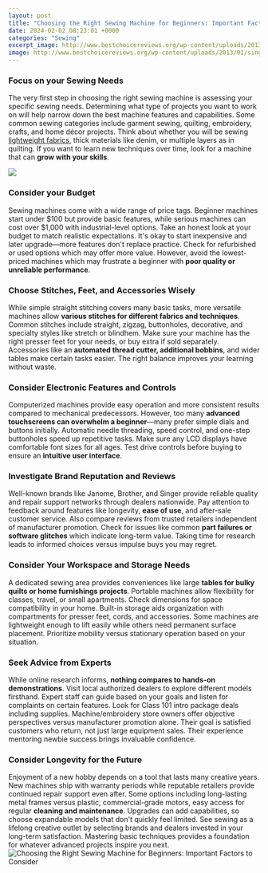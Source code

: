 ```yaml
---
layout: post
title: "Choosing the Right Sewing Machine for Beginners: Important Factors to Consider"
date: 2024-02-02 08:23:01 +0000
categories: "Sewing"
excerpt_image: http://www.bestchoicereviews.org/wp-content/uploads/2013/01/singer-one.jpg
image: http://www.bestchoicereviews.org/wp-content/uploads/2013/01/singer-one.jpg
---
```


### Focus on your Sewing Needs
The very first step in choosing the right sewing machine is assessing your specific sewing needs. Determining what type of projects you want to work on will help narrow down the best machine features and capabilities. Some common sewing categories include garment sewing, quilting, embroidery, crafts, and home décor projects. Think about whether you will be sewing [lightweight fabrics](https://store.fi.io.vn/chihuahua-sunflower-you-are-my-world-shirt-chihuahua-lovers-female-tshirt-dog-themed-gifts3549-t-shirt), thick materials like denim, or multiple layers as in quilting. If you want to learn new techniques over time, look for a machine that can **grow with your skills**.

![](https://sewingmachineforbeginner.com/wp-content/uploads/2023/03/Choosing-the-Right-Sewing-Machine-for-Beginners-1024x576.jpg)
### Consider your Budget
Sewing machines come with a wide range of price tags. Beginner machines start under $100 but provide basic features, while serious machines can cost over $1,000 with industrial-level options. Take an honest look at your budget to match realistic expectations. It's okay to start inexpensive and later upgrade—more features don't replace practice. Check for refurbished or used options which may offer more value. However, avoid the lowest-priced machines which may frustrate a beginner with **poor quality or unreliable performance**. 
### Choose Stitches, Feet, and Accessories Wisely
While simple straight stitching covers many basic tasks, more versatile machines allow **various stitches for different fabrics and techniques**. Common stitches include straight, zigzag, buttonholes, decorative, and specialty styles like stretch or blindhem. Make sure your machine has the right presser feet for your needs, or buy extra if sold separately. Accessories like an **automated thread cutter, additional bobbins**, and wider tables make certain tasks easier. The right balance improves your learning without waste.
### Consider Electronic Features and Controls
Computerized machines provide easy operation and more consistent results compared to mechanical predecessors. However, too many **advanced touchscreens can overwhelm a beginner**—many prefer simple dials and buttons initially. Automatic needle threading, speed control, and one-step buttonholes speed up repetitive tasks. Make sure any LCD displays have comfortable font sizes for all ages. Test drive controls before buying to ensure an **intuitive user interface**.  
### Investigate Brand Reputation and Reviews
Well-known brands like Janome, Brother, and Singer provide reliable quality and repair support networks through dealers nationwide. Pay attention to feedback around features like longevity, **ease of use**, and after-sale customer service. Also compare reviews from trusted retailers independent of manufacturer promotion. Check for issues like common **part failures or software glitches** which indicate long-term value. Taking time for research leads to informed choices versus impulse buys you may regret.
### Consider Your Workspace and Storage Needs
A dedicated sewing area provides conveniences like large **tables for bulky quilts or home furnishings projects**. Portable machines allow flexibility for classes, travel, or small apartments. Check dimensions for space compatibility in your home. Built-in storage aids organization with compartments for presser feet, cords, and accessories. Some machines are lightweight enough to lift easily while others need permanent surface placement. Prioritize mobility versus stationary operation based on your situation.
### Seek Advice from Experts 
While online research informs, **nothing compares to hands-on demonstrations**. Visit local authorized dealers to explore different models firsthand. Expert staff can guide based on your goals and listen for complaints on certain features. Look for Class 101 intro package deals including supplies. Machine/embroidery store owners offer objective perspectives versus manufacturer promotion alone. Their goal is satisfied customers who return, not just large equipment sales. Their experience mentoring newbie success brings invaluable confidence.
### Consider Longevity for the Future
Enjoyment of a new hobby depends on a tool that lasts many creative years. New machines ship with warranty periods while reputable retailers provide continued repair support even after. Some options including long-lasting metal frames versus plastic, commercial-grade motors, easy access for regular **cleaning and maintenance**. Upgrades can add capabilities, so choose expandable models that don't quickly feel limited. See sewing as a lifelong creative outlet by selecting brands and dealers invested in your long-term satisfaction. Mastering basic techniques provides a foundation for whatever advanced projects inspire you next.
![Choosing the Right Sewing Machine for Beginners: Important Factors to Consider](http://www.bestchoicereviews.org/wp-content/uploads/2013/01/singer-one.jpg)